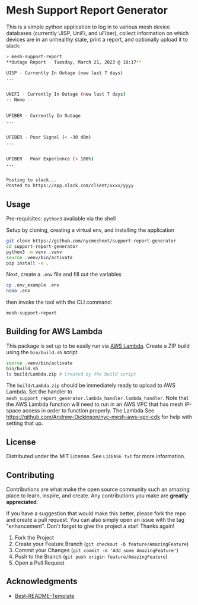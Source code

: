 
# Mesh Support Report Generator

This is a simple python application to log in to various mesh device databases 
(currently UISP, UniFi, and uFiber), collect information on which devices are in an unhealthy
state, print a report, and optionally upload it to slack:

```sh
> mesh-support-report
**Outage Report - Tuesday, March 21, 2023 @ 18:17**

UISP - Currently In Outage (new last 7 days)
...


UNIFI - Currently In Outage (new last 7 days)
-- None --


UFIBER - Currently In Outage
...


UFIBER - Poor Signal (< -30 dBm)
...


UFIBER - Poor Experience (< 100%)
...


Posting to slack...
Posted to https://app.slack.com/client/xxxx/yyyy
```


## Usage

Pre-requisites: `python3` available via the shell

Setup by cloning, creating a virtual env, and installing the application
```sh
git clone https://github.com/nycmeshnet/support-report-generator
cd support-report-generator
python3 -m venv .venv
source .venv/bin/activate
pip install -e .
```

Next, create a `.env` file and fill out the variables
```sh
cp .env_example .env
nano .env
```

then invoke the tool with the CLI command:
```sh
mesh-support-report
```

## Building for AWS Lambda

This package is set up to be easily run via [AWS Lambda](https://aws.amazon.com/lambda/). Create
a ZIP build using the `bin/build.sh` script
```sh
source .venv/bin/activate
bin/build.sh
ls build/Lambda.zip # Created by the build script
```

The `build/Lambda.zip` should be immediately ready to upload to AWS Lambda. Set the handler to 
`mesh_support_report_generator.lambda_handler.lambda_handler`. Note that the AWS Lambda function will need
to run in an AWS VPC that has mesh IP-space access in order to function properly. The Lambda 
See https://github.com/Andrew-Dickinson/nyc-mesh-aws-vpn-cdk for help with setting that up.

## License

Distributed under the MIT License. See `LICENSE.txt` for more information.

## Contributing

Contributions are what make the open source community such an amazing place to learn, inspire, and create. Any contributions you make are **greatly appreciated**.

If you have a suggestion that would make this better, please fork the repo and create a pull request. You can also simply open an issue with the tag "enhancement".
Don't forget to give the project a star! Thanks again!

1. Fork the Project
2. Create your Feature Branch (`git checkout -b feature/AmazingFeature`)
3. Commit your Changes (`git commit -m 'Add some AmazingFeature'`)
4. Push to the Branch (`git push origin feature/AmazingFeature`)
5. Open a Pull Request


## Acknowledgments
 * [Best-README-Template](https://github.com/othneildrew/Best-README-Template/)
